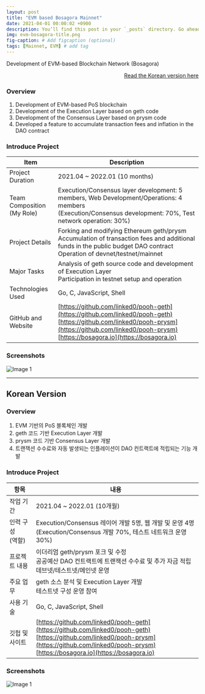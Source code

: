 ```yaml
---
layout: post
title: "EVM based Bosagora Mainnet"
date: 2021-04-01 00:00:02 +0900
description: You’ll find this post in your `_posts` directory. Go ahead and edit it and re-build the site to see your changes. # Add post description (optional)
img: evm-bosagora-title.png
fig-caption: # Add figcaption (optional)
tags: [Mainnet, EVM] # add tag
---
```

Development of EVM-based Blockchain Network (Bosagora)

<div style="text-align: right;">
    <a href="#for-korean-users">Read the Korean version here</a> 
</div>

### Overview
1. Development of EVM-based PoS blockchain
2. Development of the Execution Layer based on geth code
3. Development of the Consensus Layer based on prysm code
4. Developed a feature to accumulate transaction fees and inflation in the DAO contract

### Introduce Project

| Item                     | Description                                                                                                                                                                                                      |
|--------------------------| ---------------------------------------------------------------------------------------------------------------------------------------------------------------------------------------------------------------- |
| Project Duration         | 2021.04 ~ 2022.01 (10 months)                                                                                                                                                                                    |
| Team Composition<br>(My Role) | Execution/Consensus layer development: 5 members, Web Development/Operations: 4 members <br>  (Execution/Consensus development: 70%, Test network operation: 30%)                                                |
| Project Details          | Forking and modifying Ethereum geth/prysm <br> Accumulation of transaction fees and additional funds in the public budget DAO contract <br> Operation of devnet/testnet/mainnet                                  |
| Major Tasks      | Analysis of geth source code and development of Execution Layer <br> Participation in testnet setup and operation                                                                                                |
| Technologies Used        | Go, C, JavaScript, Shell                                                                                                                                                                                         |
| GitHub and Website       | [https://github.com/linked0/pooh-geth](https://github.com/linked0/pooh-geth) <br> [https://github.com/linked0/pooh-prysm](https://github.com/linked0/pooh-prysm) <br> [https://bosagora.io](https://bosagora.io) |

### Screenshots
![Image 1]({{site.baseurl}}/assets/img/evm-bosagora-1.png)

---
## Korean Version

### Overview
1. EVM 기반의 PoS 블록체인 개발
2. geth 코드 기반 Execution Layer 개발
3. prysm 코드 기반 Consensus Layer 개발
4. 트랜잭션 수수료와 자동 발생되는 인플레이션이 DAO 컨트랙트에 적립되는 기능 개발

### Introduce Project

| 항목         | 내용                                                                                                                                                                                                            |
|------------| --------------------------------------------------------------------------------------------------------------------------------------------------------------------------------------------------------------- |
| 작업 기간      | 2021.04 ~ 2022.01 (10개월)                                                                                                                                                                                      |
| 인력 구성<br>(역할)  | Execution/Consensus 레이어 개발 5명, 웹 개발 및 운영 4명<br>(Execution/Consensus 개발 70%, 테스트 네트워크 운영 30%)                                                                                                |
| 프로젝트 내용    | 이더리엄 geth/prysm 포크 및 수정 <br> 공공예산 DAO 컨트랙트에 트랜잭션 수수료 및 추가 자금 적립 <br> 데브넷/테스트넷/메인넷 운영                                                                                 |
| 주요 업무  | geth 소스 분석 및 Execution Layer 개발 <br> 테스트넷 구성 운영 참여                                                                                                                                             |
| 사용 기술      | Go, C, JavaScript, Shell                                                                                                                                                                                        |
| 깃헙 및 사이트   | [https://github.com/linked0/pooh-geth](https://github.com/linked0/pooh-geth) <br> [https://github.com/linked0/pooh-prysm](https://github.com/linked0/pooh-prysm) <br> [https://bosagora.io](https://bosagora.io) |


### Screenshots
![Image 1]({{site.baseurl}}/assets/img/evm-bosagora-1.png)


